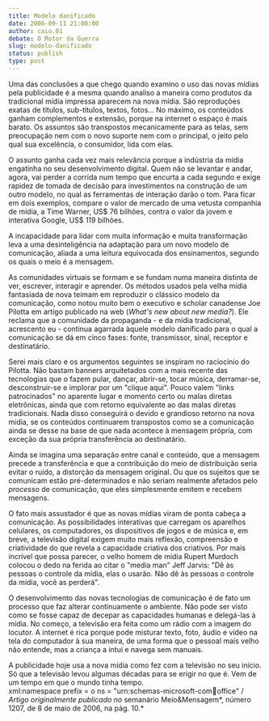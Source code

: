```yaml
---
title: Modelo danificado
date: 2006-09-11 21:00:00
author: caio.01
debate: O Motor da Guerra
slug: modelo-danificado
status: publish 
type: post
---
```


Uma das conclusões a que chego quando examino o uso das novas mídias pela publicidade é a mesma quando analiso a maneira como produtos da tradicional mídia impressa aparecem na nova mídia. São reproduções exatas de títulos, sub-títulos, textos, fotos... No máximo, os conteúdos ganham complementos e extensão, porque na internet o espaço é mais barato. Os assuntos são transpostos mecanicamente para as telas, sem preocupação nem com o novo suporte nem com o principal, o jeito pelo qual sua excelência, o consumidor, lida com elas.  
  
O assunto ganha cada vez mais relevância porque a indústria da mídia engatinha no seu desenvolvimento digital. Quem não se levantar e andar, agora, vai perder a corrida num tempo que encurta a cada segundo e exige rapidez de tomada de decisão para investimentos na construção de um outro modelo, no qual as ferramentas de interação darão o tom. Para ficar em dois exemplos, compare o valor de mercado de uma vetusta companhia de mídia, a Time Warner, US$ 76 bilhões, contra o valor da jovem e interativa Google, US$ 119 bilhões.  
  
A incapacidade para lidar com muita informação e muita transformação leva a uma desinteligência na adaptação para um novo modelo de comunicação, aliada a uma leitura equivocada dos ensinamentos, segundo os quais o meio é a mensagem.  
  
As comunidades virtuais se formam e se fundam numa maneira distinta de ver, escrever, interagir e aprender. Os métodos usados pela velha mídia fantasiada de nova teimam em reproduzir o clássico modelo da comunicação, como notou muito bem o executivo e scholar canadense Joe Pilotta em artigo publicado na web (*What's new about new media?*). Ele reclama que a comunidade da propaganda - e da mídia tradicional, acrescento eu - continua agarrada àquele modelo danificado para o qual a comunicação se dá em cinco fases: fonte, transmissor, sinal, receptor e destinatário.  
  
Serei mais claro e os argumentos seguintes se inspiram no raciocínio do Pilotta. Não bastam banners arquitetados com a mais recente das tecnologias que o fazem pular, dançar, abrir-se, tocar música, derramar-se, desconstruir-se e implorar por um "clique aqui". Pouco valem "links patrocinados" no aparente lugar e momento certo ou malas diretas eletrônicas, ainda que com retorno equivalente ao das malas diretas tradicionais. Nada disso conseguirá o devido e grandioso retorno na nova mídia, se os conteúdos continuarem transpostos como se a comunicação ainda se desse na base de que nada acontece à mensagem própria, com exceção da sua própria transferência ao destinatário.  
  
Ainda se imagina uma separação entre canal e conteúdo, que a mensagem precede a transferência e que a contribuição do meio de distribuição seria evitar o ruído, a distorção da mensagem original. Ou que os sujeitos que se comunicam estão pré-determinados e não seriam realmente afetados pelo *processo* de comunicação, que eles simplesmente emitem e recebem mensagens.  
  
O fato mais assustador é que as novas mídias viram de ponta cabeça a comunicação. As possibilidades interativas que carregam os aparelhos celulares, os computadores, os dispositivos de jogos e de música e, em breve, a televisão digital exigem muito mais reflexão, compreensão e criatividade do que revela a capacidade criativa dos criativos. Por mais incrível que possa parecer, o velho homem de mídia Rupert Murdoch colocou o dedo na ferida ao citar o "media man" Jeff Jarvis: "Dê às pessoas o controle da mídia, elas o usarão. Não dê às pessoas o controle da mídia, você as perderá".  
  
O desenvolvimento das novas tecnologias de comunicação é de fato um processo que faz alterar continuamente o ambiente. Não pode ser visto como se fosse capaz de decepar as capacidades humanas e delegá-las à mídia. No começo, a televisão era feita como um rádio com a imagem do locutor. A internet é rica porque pode misturar texto, foto, áudio e vídeo na tela do computador à sua maneira, de uma forma que o pessoal mais velho não entende, mas a criança a intui e navega sem manuais.  
  
A publicidade hoje usa a nova mídia como fez com a televisão no seu início. Só que a televisão levou algumas décadas para se erigir no que é. Vem de um tempo em que o mundo tinha tempo.  
xml:namespace prefix = o ns = "urn:schemas-microsoft-com:office:office" /  
*Artigo originalmente publicado no* semanário Meio&Mensagem*, número 1207, de 8 de maio de 2006, na pág. 10.*
  


